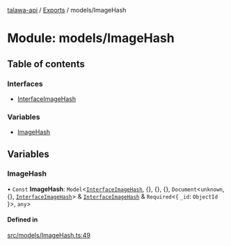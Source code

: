[talawa-api](../README.md) / [Exports](../modules.md) / models/ImageHash

# Module: models/ImageHash

## Table of contents

### Interfaces

- [InterfaceImageHash](../interfaces/models_ImageHash.InterfaceImageHash.md)

### Variables

- [ImageHash](models_ImageHash.md#imagehash)

## Variables

### ImageHash

• `Const` **ImageHash**: `Model`\<[`InterfaceImageHash`](../interfaces/models_ImageHash.InterfaceImageHash.md), \{\}, \{\}, \{\}, `Document`\<`unknown`, \{\}, [`InterfaceImageHash`](../interfaces/models_ImageHash.InterfaceImageHash.md)\> & [`InterfaceImageHash`](../interfaces/models_ImageHash.InterfaceImageHash.md) & `Required`\<\{ `_id`: `ObjectId`  \}\>, `any`\>

#### Defined in

[src/models/ImageHash.ts:49](https://github.com/PalisadoesFoundation/talawa-api/blob/4c7d3ea/src/models/ImageHash.ts#L49)
